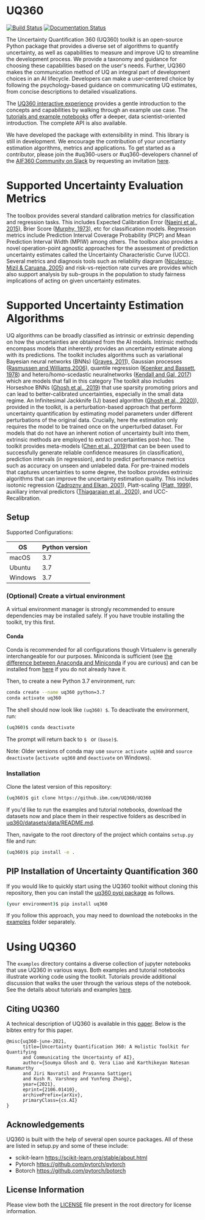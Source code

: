 # UQ360

[![Build Status](https://travis-ci.com/IBM/UQ360.svg?branch=main)](https://travis-ci.com/github/IBM/UQ360)
[![Documentation Status](https://readthedocs.org/projects/uq360/badge/?version=latest)](https://uq360.readthedocs.io/en/latest/?badge=latest)

The Uncertainty Quantification 360 (UQ360) toolkit is an open-source Python package that provides a diverse set of algorithms to quantify uncertainty, as well as capabilities to measure and improve UQ to streamline the development process. We provide a taxonomy and guidance for choosing these capabilities based on the user's needs. Further, UQ360 makes the communication method of UQ an integral part of development choices in an AI lifecycle. Developers can make a user-centered choice by following the psychology-based guidance on communicating UQ estimates, from concise descriptions to detailed visualizations.

The [UQ360 interactive experience](http://uq360.mybluemix.net/) provides a gentle introduction to the concepts and capabilities by walking through an example use case. The [tutorials and example notebooks](./examples) offer a deeper, data scientist-oriented introduction. The complete API is also available.

We have developed the package with extensibility in mind. This library is still in development. We encourage the contribution of your uncertianty estimation algorithms, metrics and applications. 
To get started as a contributor, please join the #uq360-users or #uq360-developers channel of the [AIF360 Community on Slack](https://aif360.slack.com) by requesting an invitation [here](https://join.slack.com/t/aif360/shared_invite/zt-5hfvuafo-X0~g6tgJQ~7tIAT~S294TQ).

# Supported Uncertainty Evaluation Metrics

The toolbox provides several standard calibration metrics for classification and regression tasks. This includes Expected Calibration Error ([Naeini et al., 2015](https://ojs.aaai.org/index.php/AAAI/article/view/9602)), Brier Score ([Murphy, 1973](https://en.wikipedia.org/wiki/Brier_score)), etc for classification models. Regression metrics include Prediction Interval Coverage Probability (PICP) and Mean Prediction Interval Width (MPIW) among others. The toolbox also provides a novel operation-point agnostic approaches for the assessment of prediction uncertainty estimates called the Uncertainty Characteristic Curve (UCC). Several metrics and diagnosis tools such as reliability diagram ([Niculescu-Mizil & Caruana, 2005](https://openreview.net/forum?id=S1V0en-u-B)) and risk-vs-rejection rate curves are provides which also support analysis by sub-groups in the population to study fairness implications of acting on given uncertainty estimates.

# Supported Uncertainty Estimation Algorithms

UQ algorithms can be broadly classified as intrinsic or extrinsic depending on how the uncertainties are obtained from the AI models. Intrinsic methods encompass models that inherently provides an uncertainty estimate along with its predictions. The toolkit includes algorithms such as variational Bayesian neural  networks  (BNNs)  ([Graves,  2011](https://papers.nips.cc/paper/2011/hash/7eb3c8be3d411e8ebfab08eba5f49632-Abstract.html)),  Gaussian  processes  ([Rasmussen  and  Williams,2006](https://mitpress.mit.edu/books/gaussian-processes-machine-learning)), quantile regression ([Koenker and Bassett, 1978](https://people.eecs.berkeley.edu/~jordan/sail/readings/koenker-bassett.pdf)) and hetero/homo-scedastic neuralnetworks ([Kendall and Gal, 2017](https://papers.nips.cc/paper/2017/hash/2650d6089a6d640c5e85b2b88265dc2b-Abstract.html)) which are models that fall in this category The toolkit also includes Horseshoe BNNs ([Ghosh et al., 2019](https://www.jmlr.org/papers/v20/19-236.html)) that use sparsity promoting priors and can lead to better-calibrated uncertainties, especially in the small data regime. An Infinitesimal Jackknife (IJ) based algorithm ([Ghosh et al., 2020)](https://papers.nips.cc/paper/2020/hash/636efd4f9aeb5781e9ea815cdd633e52-Abstract.html)), provided in the toolkit, is a perturbation-based approach that perform uncertainty quantification by estimating model parameters under different perturbations of the original data. Crucially, here the estimation only requires the model to be trained once on the unperturbed dataset. For models that do not have an inherent notion of uncertainty built into them, extrinsic methods are employed to extract uncertainties post-hoc. The toolkit provides meta-models ([Chen et al., 2019](http://proceedings.mlr.press/v89/chen19c.html))that can be been used to successfully generate reliable confidence measures (in classification), prediction intervals (in regression), and to predict performance metrics such as accuracy on unseen and unlabeled data. For pre-trained models that captures uncertainties to some degree, the toolbox provides extrinsic algorithms that can improve the uncertainty estimation quality. This includes isotonic regression ([Zadrozny and Elkan, 2001](https://cseweb.ucsd.edu/~elkan/calibrated.pdf)), Platt-scaling ([Platt, 1999](http://citeseerx.ist.psu.edu/viewdoc/summary?doi=10.1.1.41.1639&g)),  auxiliary interval predictors ([Thiagarajan et al., 2020](https://ojs.aaai.org//index.php/AAAI/article/view/6062)), and UCC-Recalibration. 

## Setup

Supported Configurations:

| OS      | Python version |
| ------- | -------------- |
| macOS   | 3.7  |
| Ubuntu  | 3.7  |
| Windows | 3.7  |


### (Optional) Create a virtual environment

A virtual environment manager is strongly recommended to ensure dependencies may be installed safely. If you have trouble installing the toolkit, try this first.

#### Conda

Conda is recommended for all configurations though Virtualenv is generally
interchangeable for our purposes. Miniconda is sufficient (see [the difference between Anaconda and
Miniconda](https://conda.io/docs/user-guide/install/download.html#anaconda-or-miniconda)
if you are curious) and can be installed from
[here](https://conda.io/miniconda.html) if you do not already have it.

Then, to create a new Python 3.7 environment, run:

```bash
conda create --name uq360 python=3.7
conda activate uq360
```

The shell should now look like `(uq360) $`. To deactivate the environment, run:

```bash
(uq360)$ conda deactivate
```

The prompt will return back to `$ ` or `(base)$`.

Note: Older versions of conda may use `source activate uq360` and `source
deactivate` (`activate uq360` and `deactivate` on Windows).


### Installation

Clone the latest version of this repository:

```bash
(uq360)$ git clone https://github.ibm.com/UQ360/UQ360
```

If you'd like to run the examples and tutorial notebooks, download the datasets now and place them in
their respective folders as described in
[uq360/datasets/data/README.md](uq360/datasets/data/README.md).

Then, navigate to the root directory of the project which contains `setup.py` file and run:

```bash
(uq360)$ pip install -e .
```

## PIP Installation of Uncertainty Quantification 360

If you would like to quickly start using the UQ360 toolkit without cloning this repository, then you can install the [uq360 pypi package](https://pypi.org/project/uq360/) as follows. 

```bash
(your environment)$ pip install uq360
```

If you follow this approach, you may need to download the notebooks in the [examples](./examples) folder separately.

# Using UQ360

The `examples` directory contains a diverse collection of jupyter notebooks that use UQ360 in various ways. Both examples and tutorial notebooks illustrate working code using the toolkit. Tutorials provide additional discussion that walks the user through the various steps of the notebook. See the details about tutorials and examples [here](examples/README.md).

## Citing UQ360

A technical description of UQ360 is available in this
[paper](https://arxiv.org/abs/2106.01410). Below is the bibtex entry for this
paper.

```
@misc{uq360-june-2021,
      title={Uncertainty Quantification 360: A Holistic Toolkit for Quantifying 
      and Communicating the Uncertainty of AI}, 
      author={Soumya Ghosh and Q. Vera Liao and Karthikeyan Natesan Ramamurthy 
      and Jiri Navratil and Prasanna Sattigeri 
      and Kush R. Varshney and Yunfeng Zhang},
      year={2021},
      eprint={2106.01410},
      archivePrefix={arXiv},
      primaryClass={cs.AI}
}
```

## Acknowledgements

UQ360 is built with the help of several open source packages. All of these are listed in setup.py and some of these include: 
* scikit-learn https://scikit-learn.org/stable/about.html
* Pytorch https://github.com/pytorch/pytorch
* Botorch https://github.com/pytorch/botorch

## License Information

Please view both the [LICENSE](./LICENSE) file present in the root directory for license information.
